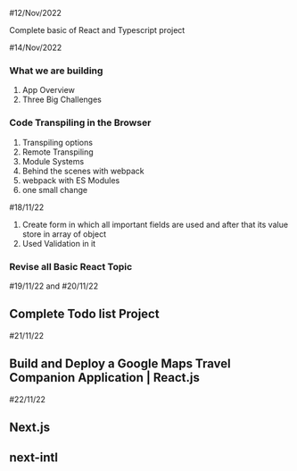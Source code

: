 #12/Nov/2022

Complete basic of React and Typescript project

#14/Nov/2022

### What we are building
1. App Overview
2. Three Big Challenges

### Code Transpiling in the Browser
1. Transpiling options
2. Remote Transpiling
3. Module Systems
4. Behind the scenes with webpack
5. webpack with ES Modules
6. one small change

#18/11/22

1. Create form in which all important fields are used and after that its value store in array of object
2. Used Validation in it

### Revise all Basic React Topic

#19/11/22 and #20/11/22

## Complete Todo list Project

#21/11/22

## Build and Deploy a Google Maps Travel Companion Application | React.js

#22/11/22
## Next.js
## next-intl
